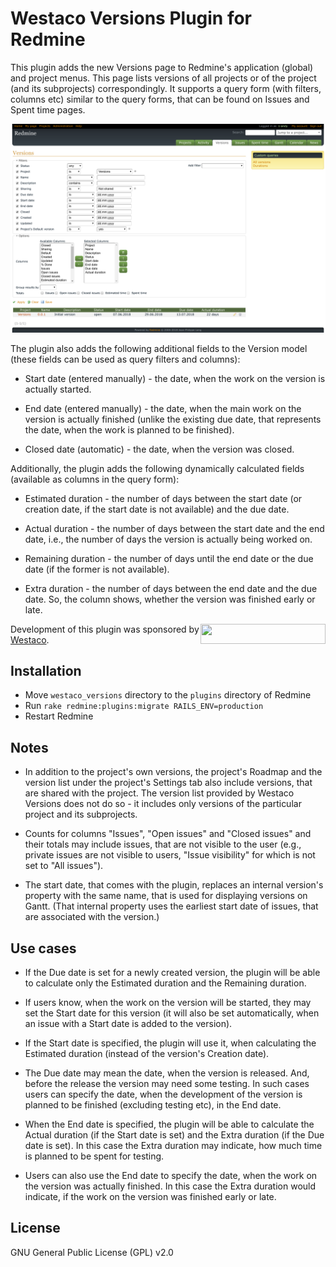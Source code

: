 # Westaco Versions Plugin for Redmine

This plugin adds the new Versions page to Redmine's application (global) and
project menus. This page lists versions of all projects or of the project
(and its subprojects) correspondingly. It supports a query form (with filters,
columns etc) similar to the query forms, that can be found on Issues and
Spent time pages.

![Query form](query-form.png)

The plugin also adds the following additional fields to the Version model
(these fields can be used as query filters and columns):

- Start date (entered manually) - the date, when the work on the version is
  actually started.

- End date (entered manually) - the date, when the main work on the version is
  actually finished (unlike the existing due date, that represents the date,
  when the work is planned to be finished).

- Closed date (automatic) - the date, when the version was closed.

Additionally, the plugin adds the following dynamically calculated fields
(available as columns in the query form):

- Estimated duration - the number of days between the start date (or creation
  date, if the start date is not available) and the due date.

- Actual duration - the number of days between the start date and the end date,
  i.e., the number of days the version is actually being worked on.

- Remaining duration - the number of days until the end date or the due date
  (if the former is not available).

- Extra duration - the number of days between the end date and the due date.
  So, the column shows, whether the version was finished early or late.

<img width="200" height="32" align="right" src="https://github.com/westaco/westaco_versions/raw/master/westaco-logo.png">

Development of this plugin was sponsored by [Westaco](https://www.westaco.com/).

## Installation

- Move `westaco_versions` directory to the `plugins` directory of Redmine
- Run `rake redmine:plugins:migrate RAILS_ENV=production`
- Restart Redmine

## Notes

- In addition to the project's own versions, the project's Roadmap and the
  version list under the project's Settings tab also include versions, that
  are shared with the project. The version list provided by Westaco Versions
  does not do so - it includes only versions of the particular project and its
  subprojects.

- Counts for columns "Issues", "Open issues" and "Closed issues" and their
  totals may include issues, that are not visible to the user (e.g., private
  issues are not visible to users, "Issue visibility" for which is not set to
  "All issues").

- The start date, that comes with the plugin, replaces an internal version's
  property with the same name, that is used for displaying versions on Gantt.
  (That internal property uses the earliest start date of issues, that are
  associated with the version.)

## Use cases

- If the Due date is set for a newly created version, the plugin will be able
  to calculate only the Estimated duration and the Remaining duration.

- If users know, when the work on the version will be started, they may set the
  Start date for this version (it will also be set automatically, when an issue
  with a Start date is added to the version).

- If the Start date is specified, the plugin will use it, when calculating the
  Estimated duration (instead of the version's Creation date).

- The Due date may mean the date, when the version is released. And, before the
  release the version may need some testing. In such cases users can specify
  the date, when the development of the version is planned to be finished
  (excluding testing etc), in the End date.

- When the End date is specified, the plugin will be able to calculate the
  Actual duration (if the Start date is set) and the Extra duration (if the
  Due date is set). In this case the Extra duration may indicate, how much time
  is planned to be spent for testing.

- Users can also use the End date to specify the date, when the work on the
  version was actually finished. In this case the Extra duration would
  indicate, if the work on the version was finished early or late.

## License

GNU General Public License (GPL) v2.0
